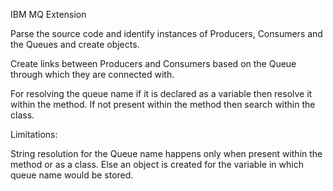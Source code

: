 IBM MQ Extension

Parse the source code and identify instances of Producers, Consumers and the Queues and create objects.

Create links between Producers and Consumers based on the Queue through which they are connected with.
 
For resolving the queue name if it is declared as a variable then resolve it within the method. If not present within the method then search within the class.

Limitations:

String resolution for the Queue name happens only when present within the method or as a class. Else an object is created for the variable in which queue name would be stored.



